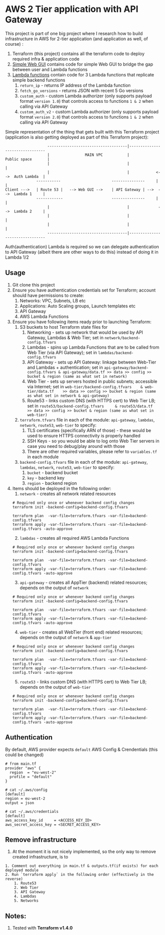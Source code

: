 # AWS 2 Tier application with API Gateway

This project is part of one big project where I research how to build infrastructure in AWS for 2-tier application (and application as well, of course) :
1. Terraform (this project) contains all the terraform code to deploy required infra & application code
2. [Simple Web GUI](https://github.com/MikhailMS/aws-simple-web-gui) contains code for simple Web GUI to bridge the gap between user and Lambda functions
3. [Lambda functions](https://github.com/MikhailMS/aws-lambda-functions) contain code for 3 Lambda functions that replicate simple backend functions
    1. `return_ip`         - returns IP address of the Lambda function
    2. `fetch_go_versions` - returns JSON with recent 5 Go versions
    3. `custom_auth`       - custom Lambda authorizer (only supports payload format `version 1.0`) that controls access to functions `1 & 2` when calling via API Gateway
    4. `custom_auth_v2`    - custom Lambda authorizer (only supports payload format `version 2.0`) that controls access to functions `1 & 2` when calling via API Gateway

Simple representation of the thing that gets built with this Terraform project (application is also getting deployed as part of this Terraform project):
```
                   ------------------------------------|--------------------------------
                   |                MAIN VPC           |            Public space       |
                   |                                   |                               |
                   |                                   |            <-->  Auth Lambda  |
              -----------                       ---------------     |                  |
Client --->   | Route 53 |   --> Web GUI -->    | API Gateway | -->  -->  Lambda 1     |
              ------------                      ---------------     |                  |
                   |                                   |             -->  Lambda 2     |
                   |                                   |                               |
                   |                                   |                               |
                   ------------------------------------|--------------------------------
```

Auth(authentication) Lambda is required so we can delegate authentication to API Gateway (albeit there are other ways to do this) instead of doing it in Lambda 1/2


## Usage
1. Git clone this project
2. Ensure you have authentication credentials set for Terraform; account should have permissions to create:
    1. Networks: VPC, Subnets, LB etc
    2. Applications: Auto Scaling groups, Launch templates etc
    3. API Gateway
    4. AWS Lambda Functions
3. Ensure you have following items ready prior to launching Terraform:
    1. S3 buckets to host Terraform state files for
        1. Networking  - sets up network that would be used by API Gateway, Lambdas & Web Tier;           set in `network/backend-config.tfvars`
        2. Lambdas     - spins up Lambda Functions that are to be called from Web Tier (via API Gateway); set in `lambdas/backend-config.tfvars`
        3. API Gateway - sets up API Gateway: linkage between Web-Tier and Lambdas + authentication;      set in `api-gateway/backend-config.tfvars & api-gateway/data.tf >> data >> config >> bucket & region (same as what set in network)`
        4. Web Tier    - sets up servers hosted in public subnets; accessible via Internet;               set in `web-tier/backend-config.tfvars    & web-tier/data.tf    >> data >> config >> bucket & region (same as what set in network & api-gateway)`
        5. Route53     - links custom DNS (with HTTPS cert) to Web Tier LB;                               set in `route53/backend-config.tfvars     & route53/data.tf     >> data >> config >> bucket & region (same as what set in web-tier)`
    2. `terraform.tfvars` file in each of the module: `api-gateway`, `lambdas`, `network`, `route53`, `web-tier` to specify:
        1. TLS certificates (specifically ARN of those) - these would be used to ensure HTTPS connectivity is properly handled
        2. SSH Keys - so you would be able to log onto Web Tier servers in case you need to debug/play around with those
        3. There are other required variables, please refer to `variables.tf` in each module
    3. `backend-config.tfvars` file in each of the module: `api-gateway`, `lambdas`, `network`, `route53`, `web-tier` to specify:
        1. `bucket` - backend bucket
        2. `key`    - backend key
        3. `region` - backend region
4. Items should be deployed in the following order:
    1. `network`  - creates all network related resources
    ```
    # Required only once or whenever backend config changes
    terraform init -backend-config=backend-config.tfvars

    terraform plan  -var-file=terraform.tfvars -var-file=backend-config.tfvars
    terraform apply -var-file=terraform.tfvars -var-file=backend-config.tfvars -auto-approve
    ```
    2. `lambdas` - creates all required AWS Lambda Functions
    ```
    # Required only once or whenever backend config changes
    terraform init -backend-config=backend-config.tfvars

    terraform plan  -var-file=terraform.tfvars -var-file=backend-config.tfvars
    terraform apply -var-file=terraform.tfvars -var-file=backend-config.tfvars -auto-approve
    ```
    3. `api-gateway` - creates all AppTier (backend) related resources;   depends on the output of `network`
    ```
    # Required only once or whenever backend config changes
    terraform init -backend-config=backend-config.tfvars

    terraform plan  -var-file=terraform.tfvars -var-file=backend-config.tfvars
    terraform apply -var-file=terraform.tfvars -var-file=backend-config.tfvars -auto-approve
    ```
    4. `web-tier` - creates all WebTier (front end) related resources; depends on the output of `network` & `app-tier`
    ```
    # Required only once or whenever backend config changes
    terraform init -backend-config=backend-config.tfvars

    terraform plan  -var-file=terraform.tfvars -var-file=backend-config.tfvars
    terraform apply -var-file=terraform.tfvars -var-file=backend-config.tfvars -auto-approve
    ```
    5. `route53` - links custom DNS (with HTTPS cert) to Web Tier LB; depends on the output of `web-tier`
    ```
    # Required only once or whenever backend config changes
    terraform init -backend-config=backend-config.tfvars

    terraform plan  -var-file=terraform.tfvars -var-file=backend-config.tfvars
    terraform apply -var-file=terraform.tfvars -var-file=backend-config.tfvars -auto-approve
    ```


## Authentication
By default, AWS provider expects `default` AWS Config & Crendentials (this could be changed)
```
# from main.tf
provider "aws" {
  region  = "eu-west-2"
  profile = "default"
}

# cat ~/.aws/config
[default]
region = eu-west-2
output = json

# cat ~/.aws/credentials
[default]
aws_access_key_id     = <ACCESS_KEY_ID>
aws_secret_access_key = <SECRET_ACCESS_KEY>
```


## Remove infrastructure
1. At the moment it is not nicely implemented, so the only way to remove created infrastructure, is to
```
1. Comment out everything in main.tf & outputs.tf(if exists) for each deployed module
2. Run `terraform apply` in the following order (effectively in the reverse)
    1. Route53
    2. Web Tier
    3. API Gateway
    4. Lambdas
    5. Networks
```


## Notes:
1. Tested with **Terraform v1.4.0**
